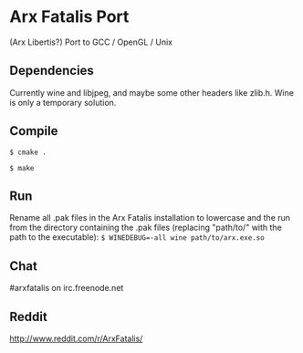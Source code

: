 # Arx Fatalis Port

(Arx Libertis?)
Port to GCC / OpenGL / Unix

## Dependencies

Currently wine and libjpeg, and maybe some other headers like zlib.h.
Wine is only a temporary solution.

## Compile

`$ cmake .`

`$ make`

## Run

Rename all .pak files in the Arx Fatalis installation to lowercase and the run from the directory containing the .pak files (replacing "path/to/" with the path to the executable): 
`$ WINEDEBUG=-all wine path/to/arx.exe.so`

## Chat

\#arxfatalis on irc.freenode.net

## Reddit

http://www.reddit.com/r/ArxFatalis/
